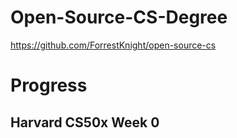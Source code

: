 # Open-Source-CS-Degree
https://github.com/ForrestKnight/open-source-cs
# Progress
## Harvard CS50x Week 0

